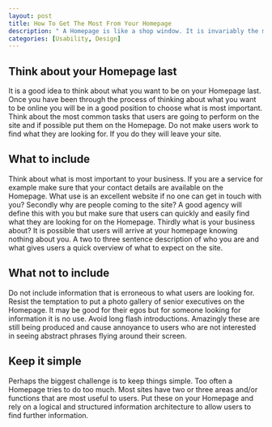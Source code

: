 ```yaml
--- 
layout: post
title: How To Get The Most From Your Homepage
description: " A Homepage is like a shop window. It is invariably the most commonly visited page and if it does not draw customers or viewers in, it has failed. This paper looks at what makes a successful Hompeage. "
categories: [Usability, Design]
---
```

## Think about your Homepage last

It is a good idea to think about what you want to be on your Homepage last. Once you have been through the process of thinking about what you want to be online you will be in a good position to choose what is most important. Think about the most common tasks that users are going to perform on the site and if possible put them on the Homepage. Do not make users work to find what they are looking for. If you do they will leave your site. 

## What to include

Think about what is most important to your business. If you are a service for example make sure that your contact details are available on the Homepage. What use is an excellent website if no one can get in touch with you? Secondly why are people coming to the site? A good agency will define this with you but make sure that users can quickly and easily find what they are looking for on the Homepage. Thirdly what is your business about? It is possible that users will arrive at your homepage knowing nothing about you. A two to three sentence description of who you are and what gives users a quick overview of what to expect on the site. 

## What not to include

Do not include information that is erroneous to what users are looking for. Resist the temptation to put a photo gallery of senior executives on the Homepage. It may be good for their egos but for someone looking for information it is no use. Avoid long flash introductions. Amazingly these are still being produced and cause annoyance to users who are not interested in seeing abstract phrases flying around their screen. 

## Keep it simple

Perhaps the biggest challenge is to keep things simple. Too often a Homepage tries to do too much. Most sites have two or three areas and/or functions that are most useful to users. Put these on your Homepage and rely on a logical and structured information architecture to allow users to find further information.

